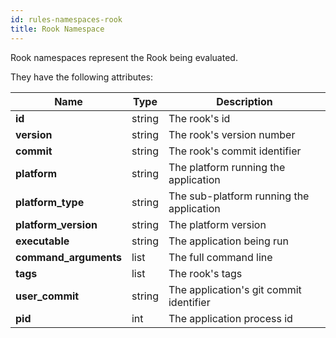 ```yaml
---
id: rules-namespaces-rook
title: Rook Namespace
---
```


Rook namespaces represent the Rook being evaluated.

They have the following attributes:

| Name | Type | Description|
| ---- | ---- | ---------- |
|**id**|string|The rook's id|
|**version**|string|The rook's version number|
|**commit**|string|The rook's commit identifier|
|**platform**|string|The platform running the application|
|**platform_type**|string|The sub-platform running the application|
|**platform_version**|string|The platform version|
|**executable**|string|The application being run|
|**command_arguments**|list|The full command line|
|**tags**|list|The rook's tags|
|**user_commit**|string|The application's git commit identifier|
|**pid**|int|The application process id|
